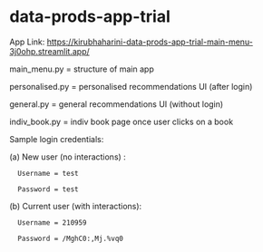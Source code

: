 # data-prods-app-trial

App Link: https://kirubhaharini-data-prods-app-trial-main-menu-3j0ohp.streamlit.app/

main_menu.py = structure of main app

personalised.py = personalised recommendations UI (after login)

general.py = general recommendations UI (without login)

indiv_book.py = indiv book page once user clicks on a book


Sample login credentials:

  (a) New user (no interactions) :
  
      Username = test
      
      Password = test
    
  (b) Current user (with interactions):
  
      Username = 210959
      
      Password = /MghC0:,Mj.%vq0
      
      
